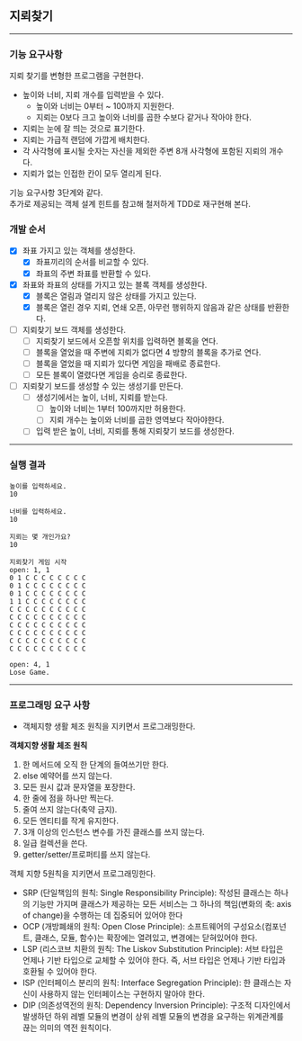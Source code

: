 ## 지뢰찾기

---

### 기능 요구사항
지뢰 찾기를 변형한 프로그램을 구현한다.

- 높이와 너비, 지뢰 개수를 입력받을 수 있다.
  - 높이와 너비는 0부터 ~ 100까지 지원한다.
  - 지뢰는 0보다 크고 높이와 너비를 곱한 수보다 같거나 작아야 한다.
- 지뢰는 눈에 잘 띄는 것으로 표기한다.
- 지뢰는 가급적 랜덤에 가깝게 배치한다.
- 각 사각형에 표시될 숫자는 자신을 제외한 주변 8개 사각형에 포함된 지뢰의 개수다.
- 지뢰가 없는 인접한 칸이 모두 열리게 된다.

기능 요구사항 3단계와 같다.<br>
추가로 제공되는 객체 설계 힌트를 참고해 철저하게 TDD로 재구현해 본다.

### 개발 순서
- [X] 좌표 가지고 있는 객체를 생성한다.
  - [X] 좌표끼리의 순서를 비교할 수 있다.
  - [X] 좌표의 주변 좌표를 반환할 수 있다.
- [X] 좌표와 좌표의 상태를 가지고 있는 블록 객체를 생성한다.
  - [X] 블록은 열림과 열리지 않은 상태를 가지고 있는다.
  - [X] 블록은 열린 경우 지뢰, 연쇄 오픈, 아무런 행위하지 않음과 같은 상태를 반환한다.
- [ ] 지뢰찾기 보드 객체를 생성한다.
  - [ ] 지뢰찾기 보드에서 오픈할 위치를 입력하면 블록을 연다.
  - [ ] 블록을 열었을 때 주변에 지뢰가 없다면 4 방향의 블록을 추가로 연다.
  - [ ] 블록을 열었을 때 지뢰가 있다면 게임을 패배로 종료한다.
  - [ ] 모든 블록이 열렸다면 게임을 승리로 종료한다.
- [ ] 지뢰찾기 보드를 생성할 수 있는 생성기를 만든다.
  - [ ] 생성기에서는 높이, 너비, 지뢰를 받는다.
    - [ ] 높이와 너비는 1부터 100까지만 허용한다.
    - [ ] 지뢰 개수는 높이와 너비를 곱한 영역보다 작아야한다.
  - [ ] 입력 받은 높이, 너비, 지뢰를 통해 지뢰찾기 보드를 생성한다.

---

### 실행 결과
```text
높이를 입력하세요.
10

너비를 입력하세요.
10

지뢰는 몇 개인가요?
10

지뢰찾기 게임 시작
open: 1, 1
0 1 C C C C C C C C
0 1 C C C C C C C C
0 1 C C C C C C C C
1 1 C C C C C C C C
C C C C C C C C C C
C C C C C C C C C C
C C C C C C C C C C
C C C C C C C C C C
C C C C C C C C C C
C C C C C C C C C C

open: 4, 1
Lose Game.
```

---

### 프로그래밍 요구 사항
- 객체지향 생활 체조 원칙을 지키면서 프로그래밍한다.

**객체지향 생활 체조 원칙**
1. 한 메서드에 오직 한 단계의 들여쓰기만 한다.
2. else 예약어를 쓰지 않는다.
3. 모든 원시 값과 문자열을 포장한다.
4. 한 줄에 점을 하나만 찍는다.
5. 줄여 쓰지 않는다(축약 금지).
6. 모든 엔티티를 작게 유지한다.
7. 3개 이상의 인스턴스 변수를 가진 클래스를 쓰지 않는다.
8. 일급 컬렉션을 쓴다.
9. getter/setter/프로퍼티를 쓰지 않는다.

객체 지향 5원칙을 지키면서 프로그래밍한다.

- SRP (단일책임의 원칙: Single Responsibility Principle): 작성된 클래스는 하나의 기능만 가지며 클래스가 제공하는 모든 서비스는 그 하나의 책임(변화의 축: axis of change)을 수행하는 데 집중되어 있어야 한다
- OCP (개방폐쇄의 원칙: Open Close Principle): 소프트웨어의 구성요소(컴포넌트, 클래스, 모듈, 함수)는 확장에는 열려있고, 변경에는 닫혀있어야 한다.
- LSP (리스코브 치환의 원칙: The Liskov Substitution Principle): 서브 타입은 언제나 기반 타입으로 교체할 수 있어야 한다. 즉, 서브 타입은 언제나 기반 타입과 호환될 수 있어야 한다.
- ISP (인터페이스 분리의 원칙: Interface Segregation Principle): 한 클래스는 자신이 사용하지 않는 인터페이스는 구현하지 말아야 한다.
- DIP (의존성역전의 원칙: Dependency Inversion Principle): 구조적 디자인에서 발생하던 하위 레벨 모듈의 변경이 상위 레벨 모듈의 변경을 요구하는 위계관계를 끊는 의미의 역전 원칙이다.
